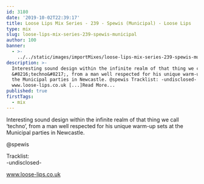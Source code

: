 ```yaml
---
id: 3180
date: '2019-10-02T22:39:17'
title: Loose Lips Mix Series - 239 - Spewis (Municipal) - Loose Lips
type: mix
slug: loose-lips-mix-series-239-spewis-municipal
author: 100
banner:
  - >-
    ../../static/images/importMixes/loose-lips-mix-series-239-spewis-municipal/image3180.jpeg
description: >-
  Interesting sound design within the infinite realm of that thing we call
  &#8216;techno&#8217;, from a man well respected for his unique warm-up sets at
  the Municipal parties in Newcastle. @spewis Tracklist: -undisclosed-
  www.loose-lips.co.uk [...]Read More...
published: true
firstTags:
  - mix
---
```

Interesting sound design within the infinite realm of that thing we call ‘techno’, from a man well respected for his unique warm-up sets at the Municipal parties in Newcastle.

@spewis

Tracklist:  
\-undisclosed-

www.loose-lips.co.uk